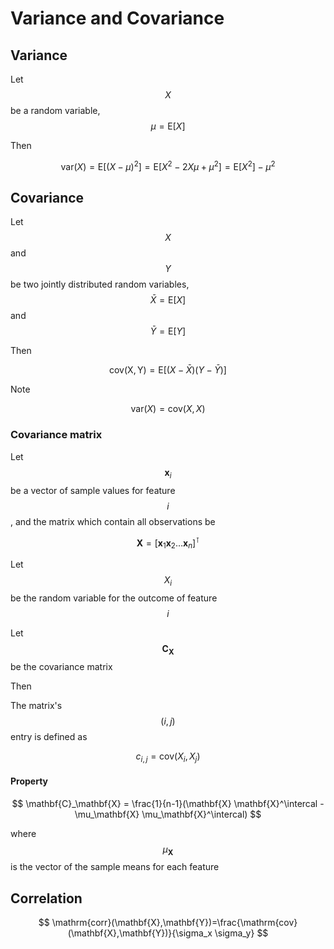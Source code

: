 # Variance and Covariance

## Variance

Let $$X$$ be a random variable, $$\mu = \mathrm{E}[X]$$

Then

$$ \mathrm{var}(X) = \mathrm{E}[(X-\mu)^2] = \mathrm{E}[X^2-2X\mu+\mu^2] =\mathrm{E}[X^2]-\mu^2$$

## Covariance

Let $$X$$ and $$Y$$ be two jointly distributed random variables, $$\bar{X} = \mathrm{E}[X]$$ and $$\bar{Y} = \mathrm{E}[Y]$$

Then

$$ \mathrm{cov(X, Y)} = \mathrm{E}[(X-\bar{X})(Y-\bar{Y})]$$

Note

$$\mathrm{var}(X) = \mathrm{cov}(X,X)$$

### Covariance matrix

Let $$\mathbf{x}_i$$ be a vector of sample values for feature $$i$$ , and the matrix which contain all observations be

$$\mathbf{X} = [\mathbf{x}_1 \mathbf{x}_2 \dots \mathbf{x}_n]^\intercal$$

Let $$X_i$$ be the random variable for the outcome of feature $$i$$ 

Let $$\mathbf{C}_{\mathbf{X}}$$ be the covariance matrix

Then

The matrix's $$(i,j)$$ entry is defined as

$$c_{i,j} = \mathrm{cov}(X_i, X_j)$$

#### Property

$$
\mathbf{C}_\mathbf{X} = \frac{1}{n-1}(\mathbf{X} \mathbf{X}^\intercal - \mu_\mathbf{X} \mu_\mathbf{X}^\intercal)
$$

where $$\mu_\mathbf{X}$$ is the vector of the sample means for each feature

## Correlation

$$
\mathrm{corr}(\mathbf{X},\mathbf{Y})=\frac{\mathrm{cov}(\mathbf{X},\mathbf{Y})}{\sigma_x \sigma_y}
$$

